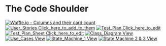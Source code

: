 # The Code Shoulder
[![Waffle.io - Columns and their card count](https://badge.waffle.io/brandoryan/Project2.svg?columns=all)](https://waffle.io/brandoryan/Project2)
[![User_Stories Click_here_to_add_to_them](https://img.shields.io/badge/User_Stories-Click_here_to_add_to_them-brightgreen.svg)](https://docs.google.com/document/d/1s9Zaw9iBnphgStZRYuNk4K135d8SuGtKAeCuRCSd43s/edit?usp=sharing)
[![Test_Plan Click_here_to_edit](https://img.shields.io/badge/Test_Plan-Click_here_to_edit-blue.svg)](https://docs.google.com/document/d/1QChXEVFnApp0Nlxj5EDJrOz1zrkLLpZEAuYMzHQEyWE/edit?usp=sharing)
[![Test_Plan_Sheet Click_here_to_edit](https://img.shields.io/badge/Test_Plan_Sheet-Click_here_to_edit-FF69AF.svg)]()
[![Class_Diagram View](https://img.shields.io/badge/Class_Diagram-View-lightgray.svg)]()
[![Use_Cases View](https://img.shields.io/badge/Use_Cases-View-red.svg)]()
[![State_Machine_1 View](https://img.shields.io/badge/State_Machine_1-View-AD00FE.svg)]()
[![State Machine 2 & 3 View](https://img.shields.io/badge/State_Machine_2_&_3-View-900C3F.svg)]()
